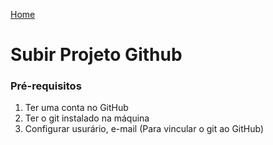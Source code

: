 
<div> 
<p><a href="https://github.com/JosiTubaroski/Development/blob/main/README.md">Home</a></p>
</div> 

# Subir Projeto Github

### Pré-requisitos

1. Ter uma conta no GitHub
2. Ter o git instalado na máquina
3. Configurar usurário, e-mail (Para vincular o git ao GitHub)
